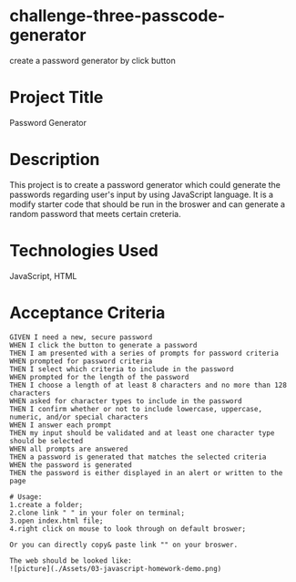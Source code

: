 # challenge-three-passcode-generator
create a password generator by click button

# Project Title
Password Generator

# Description
This project is to create a password generator which could generate the passwords regarding user's input by using JavaScript language. It is a modify starter code that should be run in the broswer and can generate a random password that meets certain creteria.

# Technologies Used
JavaScript, HTML

# Acceptance Criteria

```
GIVEN I need a new, secure password
WHEN I click the button to generate a password
THEN I am presented with a series of prompts for password criteria
WHEN prompted for password criteria
THEN I select which criteria to include in the password
WHEN prompted for the length of the password
THEN I choose a length of at least 8 characters and no more than 128 characters
WHEN asked for character types to include in the password
THEN I confirm whether or not to include lowercase, uppercase, numeric, and/or special characters
WHEN I answer each prompt
THEN my input should be validated and at least one character type should be selected
WHEN all prompts are answered
THEN a password is generated that matches the selected criteria
WHEN the password is generated
THEN the password is either displayed in an alert or written to the page

# Usage:
1.create a folder;
2.clone link " " in your foler on terminal;
3.open index.html file;
4.right click on mouse to look through on default broswer;

Or you can directly copy& paste link "" on your broswer.

The web should be looked like:
![picture](./Assets/03-javascript-homework-demo.png)